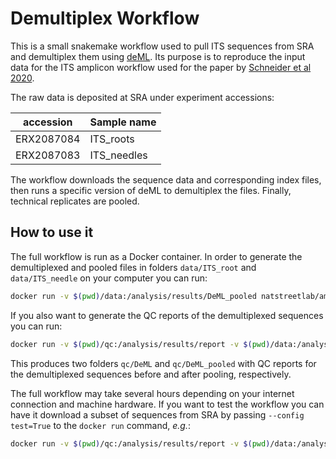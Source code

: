 # Demultiplex Workflow
This is a small snakemake workflow used to pull ITS sequences from SRA and 
demultiplex them using [deML](https://github.com/grenaud/deML). Its purpose is
to reproduce the input data for the ITS amplicon workflow used for the paper
by [Schneider et al 2020]().

The raw data is deposited at SRA under experiment accessions:

| accession  | Sample name | 
| ---------- | ----------- |
| ERX2087084 | ITS_roots   |
| ERX2087083 | ITS_needles |

The workflow downloads the sequence data and corresponding index files, then 
runs a specific version of deML to demultiplex the files. Finally, technical 
replicates are pooled.

## How to use it

The full workflow is run as a Docker container. In order to generate the 
demultiplexed and pooled files in folders `data/ITS_root` and `data/ITS_needle`
on your computer you can run:

```bash
docker run -v $(pwd)/data:/analysis/results/DeML_pooled natstreetlab/amplicon_wf:deml
```

If you also want to generate the QC reports of the demultiplexed sequences you 
can run:

```bash
docker run -v $(pwd)/qc:/analysis/results/report -v $(pwd)/data:/analysis/results/DeML_pooled natstreetlab/amplicon_wf:deml
```

This produces two folders `qc/DeML` and `qc/DeML_pooled` with QC reports for
the demultiplexed sequences before and after pooling, respectively.

The full workflow may take several hours depending on your internet connection
and machine hardware. If you want to test the workflow you can have it download 
a subset of sequences from SRA by passing `--config test=True` to 
the `docker run` command, _e.g._:

```bash
docker run -v $(pwd)/qc:/analysis/results/report -v $(pwd)/data:/analysis/results/DeML_pooled natstreetlab/amplicon_wf:deml --config test=True
```